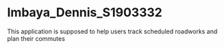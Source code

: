# Imbaya_Dennis_S1903332
This application is supposed to help users track scheduled roadworks and plan their commutes
